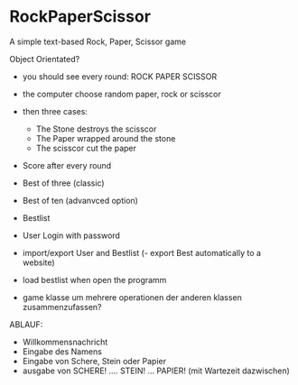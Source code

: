 # RockPaperScissor
A simple text-based Rock, Paper, Scissor game

Object Orientated? 
- you should see every round: ROCK PAPER SCISSOR 
- the computer choose random paper, rock or scisscor
- then three cases:
    - The Stone destroys the scisscor
    - The Paper wrapped around the stone
    - The scisscor cut the paper
- Score after every round
- Best of three (classic) 
- Best of ten (advanvced option) 
- Bestlist
- User Login with password
- import/export User and Bestlist
(- export Best automatically to a website) 
- load bestlist when open the programm

- game klasse um mehrere operationen der anderen klassen zusammenzufassen?

ABLAUF:
 - Willkommensnachricht
 - Eingabe des Namens
 - Eingabe von Schere, Stein oder Papier
 - ausgabe von SCHERE! .... STEIN! ... PAPIER! (mit Wartezeit dazwischen)
 
 